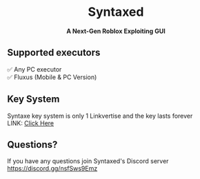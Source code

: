 <div align="center">
  
  # Syntaxed
  
  **A Next-Gen Roblox Exploiting GUI**

</div>

## Supported executors
✅ Any PC executor <br>
✅ Fluxus (Mobile & PC Version)

## Key System
Syntaxe key system is only 1 Linkvertise and the key lasts forever
<br>LINK: [Click Here](https://link-target.net/623542/key-system)

## Questions?
If you have any questions join Syntaxed's Discord server
https://discord.gg/nsfSws9Emz
